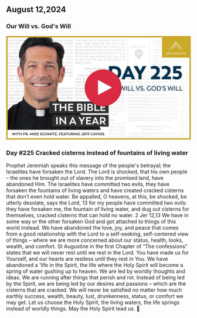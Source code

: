 ## August 12,2024

### Our Will vs. God's Will

[![Our Will vs. God's Will](https://raw.githubusercontent.com/linusjf/BIAY/main/August/jpgs/Day225.jpg)](https://youtu.be/X40FtSN-d84 "Our Will vs. God's Will")

### Day #225 Cracked cisterns instead of fountains of living water

Prophet Jeremiah speaks this message of the people's betrayal; the Israelites have forsaken the Lord.
The Lord is shocked, that his own people – the ones he brought out of slavery into the promised land, have abandoned Him. The Israelites have committed two evils, they have forsaken the fountains of living waters and have created cracked cisterns that don’t even hold water.
Be appalled, O heavens, at this, be shocked, be utterly desolate, says the Lord, 13 for my people have committed two evils: they have forsaken me, the fountain of living water, and dug out cisterns for themselves, cracked cisterns that can hold no water. 2 Jer 12,13
We have in some way or the other forsaken God and got attached to things of this world instead. We have abandoned the love, joy, and peace that comes from a good relationship with the Lord to a self-seeking, self-centered view of things – where we are more concerned about our status, health, looks, wealth, and comfort.
St Augustine in the first Chapter of “The confessions” states that we will never rest until we rest in the Lord.
You have made us for Yourself, and our hearts are restless until they rest in You.
We have abandoned a 'life in the Spirit, the life where the Holy Spirit will become a spring of water gushing up to heaven. We are led by worldly thoughts and ideas. We are running after things that perish and rot. Instead of being led by the Spirit, we are being led by our desires and passions – which are the cisterns that are cracked. We will never be satisfied no matter how much earthly success, wealth, beauty, lust, drunkenness, status, or comfort we may get.
Let us choose the Holy Spirit, the living waters, the life springs instead of worldly things.
May the Holy Spirit lead us. 🙏

